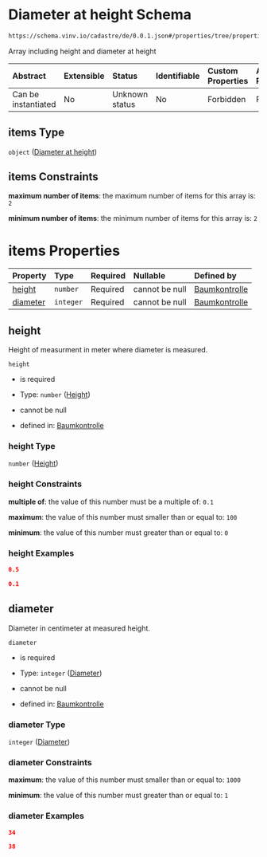 # Diameter at height Schema

```txt
https://schema.vinv.io/cadastre/de/0.0.1.json#/properties/tree/properties/trunk/properties/dimensions/items
```

Array including height and diameter at height

| Abstract            | Extensible | Status         | Identifiable | Custom Properties | Additional Properties | Access Restrictions | Defined In                                                                                                                 |
| :------------------ | :--------- | :------------- | :----------- | :---------------- | :-------------------- | :------------------ | :------------------------------------------------------------------------------------------------------------------------- |
| Can be instantiated | No         | Unknown status | No           | Forbidden         | Forbidden             | none                | [dereferenced.doc.json\*](../../../../../../vinv-schemas/vinv-tree/out/0.0.1/dereferenced.doc.json "open original schema") |

## items Type

`object` ([Diameter at height](dereferenced-properties-baum-daten-properties-trunk-properties-trunk-dimensions-diameter-at-height.md))

## items Constraints

**maximum number of items**: the maximum number of items for this array is: `2`

**minimum number of items**: the minimum number of items for this array is: `2`

# items Properties

| Property              | Type      | Required | Nullable       | Defined by                                                                                                                                                                                                                                                                   |
| :-------------------- | :-------- | :------- | :------------- | :--------------------------------------------------------------------------------------------------------------------------------------------------------------------------------------------------------------------------------------------------------------------------- |
| [height](#height)     | `number`  | Required | cannot be null | [Baumkontrolle](dereferenced-properties-baum-daten-properties-trunk-properties-trunk-dimensions-diameter-at-height-properties-height.md "https://schema.vinv.io/cadastre/de/0.0.1.json#/properties/tree/properties/trunk/properties/dimensions/items/properties/height")     |
| [diameter](#diameter) | `integer` | Required | cannot be null | [Baumkontrolle](dereferenced-properties-baum-daten-properties-trunk-properties-trunk-dimensions-diameter-at-height-properties-diameter.md "https://schema.vinv.io/cadastre/de/0.0.1.json#/properties/tree/properties/trunk/properties/dimensions/items/properties/diameter") |

## height

Height of measurment in meter where diameter is measured.

`height`

*   is required

*   Type: `number` ([Height](dereferenced-properties-baum-daten-properties-trunk-properties-trunk-dimensions-diameter-at-height-properties-height.md))

*   cannot be null

*   defined in: [Baumkontrolle](dereferenced-properties-baum-daten-properties-trunk-properties-trunk-dimensions-diameter-at-height-properties-height.md "https://schema.vinv.io/cadastre/de/0.0.1.json#/properties/tree/properties/trunk/properties/dimensions/items/properties/height")

### height Type

`number` ([Height](dereferenced-properties-baum-daten-properties-trunk-properties-trunk-dimensions-diameter-at-height-properties-height.md))

### height Constraints

**multiple of**: the value of this number must be a multiple of: `0.1`

**maximum**: the value of this number must smaller than or equal to: `100`

**minimum**: the value of this number must greater than or equal to: `0`

### height Examples

```json
0.5
```

```json
0.1
```

## diameter

Diameter in centimeter at measured height.

`diameter`

*   is required

*   Type: `integer` ([Diameter](dereferenced-properties-baum-daten-properties-trunk-properties-trunk-dimensions-diameter-at-height-properties-diameter.md))

*   cannot be null

*   defined in: [Baumkontrolle](dereferenced-properties-baum-daten-properties-trunk-properties-trunk-dimensions-diameter-at-height-properties-diameter.md "https://schema.vinv.io/cadastre/de/0.0.1.json#/properties/tree/properties/trunk/properties/dimensions/items/properties/diameter")

### diameter Type

`integer` ([Diameter](dereferenced-properties-baum-daten-properties-trunk-properties-trunk-dimensions-diameter-at-height-properties-diameter.md))

### diameter Constraints

**maximum**: the value of this number must smaller than or equal to: `1000`

**minimum**: the value of this number must greater than or equal to: `1`

### diameter Examples

```json
34
```

```json
38
```

